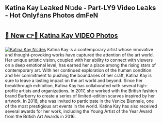 ## Katina Kay Le𝚊ked N𝚞de - Part-LY9 Video Le𝚊ks - Hot Onlyf𝚊ns Photos dmFeN

# <h2><a href="http://ac18655.deff.icu/?id=Katina+Kay">🔗 New 👉🔴 Katina Kay VIDEO Photos</a></h2>

[![Katina Kay N𝚞des](https://i.imgur.com/rIISA9y.gif)](http://ac18655.deff.icu/?id=Katina+Kay)
Katina Kay is a contemporary artist whose innovative and thought-provoking works have captured the attention of the art world. Her unique artistic vision, coupled with her ability to connect with viewers on a deep emotional level, has earned her a place among the rising stars of contemporary art. With her continued exploration of the human condition and her commitment to pushing the boundaries of her craft, Katina Kay is sure to leave a lasting impact on the art world and beyond. Since her breakthrough exhibition, Katina Kay has collaborated with several high-profile artists and organizations. In 2017, she worked with the British fashion brand Burberry to create a series of limited-edition scarves inspired by her artwork. In 2018, she was invited to participate in the Venice Biennale, one of the most prestigious art events in the world. Katina Kay has also received several awards for her work, including the Young Artist of the Year Award from the British Art Awards in 2016.
